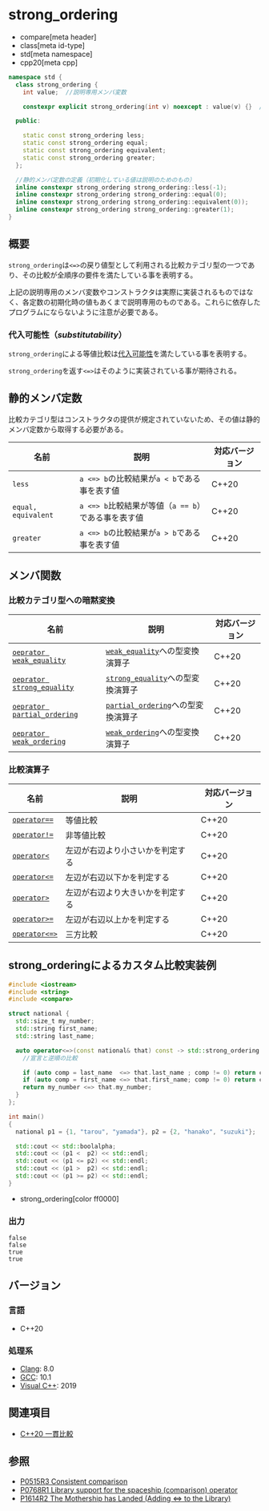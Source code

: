 # strong_ordering
* compare[meta header]
* class[meta id-type]
* std[meta namespace]
* cpp20[meta cpp]

```cpp
namespace std {
  class strong_ordering {
    int value;  //説明専用メンバ変数

    constexpr explicit strong_ordering(int v) noexcept : value(v) {}  //説明専用コンストラクタ

  public:

    static const strong_ordering less;
    static const strong_ordering equal;
    static const strong_ordering equivalent;
    static const strong_ordering greater;
  };

  //静的メンバ定数の定義（初期化している値は説明のためのもの）
  inline constexpr strong_ordering strong_ordering::less(-1);
  inline constexpr strong_ordering strong_ordering::equal(0);
  inline constexpr strong_ordering strong_ordering::equivalent(0));
  inline constexpr strong_ordering strong_ordering::greater(1);
}
```

## 概要

`strong_ordering`は`<=>`の戻り値型として利用される比較カテゴリ型の一つであり、その比較が全順序の要件を満たしている事を表明する。

上記の説明専用のメンバ変数やコンストラクタは実際に実装されるものではなく、各定数の初期化時の値もあくまで説明専用のものである。これらに依存したプログラムにならないように注意が必要である。

### 代入可能性（*substitutability*）

`strong_ordering`による等値比較は[代入可能性](/reference/compare.md)を満たしている事を表明する。

`strong_ordering`を返す`<=>`はそのように実装されている事が期待される。

## 静的メンバ定数

比較カテゴリ型はコンストラクタの提供が規定されていないため、その値は静的メンバ定数から取得する必要がある。

| 名前                | 説明                                                | 対応バージョン |
| ------------------- | --------------------------------------------------- | -------------- |
| `less`              | `a <=> b`の比較結果が`a < b`である事を表す値        | C++20          |
| `equal, equivalent` | `a <=> b`比較結果が等値（`a == b`）である事を表す値 | C++20          |
| `greater`           | `a <=> b`の比較結果が`a > b`である事を表す値        | C++20          |

## メンバ関数

### 比較カテゴリ型への暗黙変換

| 名前                                                                         | 説明                                                      | 対応バージョン |
| ---------------------------------------------------------------------------- | --------------------------------------------------------- | -------------- |
| [`oeprator weak_equality`](strong_ordering/op_weak_equality.md.nolink)       | [`weak_equality`](weak_equality.md.nolink)への型変換演算子       | C++20          |
| [`oeprator strong_equality`](strong_ordering/op_strong_equality.md.nolink)   | [`strong_equality`](strong_equality.md.nolink)への型変換演算子   | C++20          |
| [`oeprator partial_ordering`](strong_ordering/op_partial_ordering.md.nolink) | [`partial_ordering`](partial_ordering.md)への型変換演算子 | C++20          |
| [`oeprator weak_ordering`](strong_ordering/op_weak_ordering.md.nolink)       | [`weak_ordering`](weak_ordering.md)への型変換演算子       | C++20          |


### 比較演算子

| 名前                                                       | 説明                             | 対応バージョン |
| ---------------------------------------------------------- | -------------------------------- | -------------- |
| [`operator==`](strong_ordering/op_equal.md.nolink)         | 等値比較                         | C++20          |
| [`operator!=`](strong_ordering/op_not_equal.md.nolink)     | 非等値比較                       | C++20          |
| [`operator<`](strong_ordering/op_less.md.nolink)           | 左辺が右辺より小さいかを判定する | C++20          |
| [`operator<=`](strong_ordering/op_less_equal.md.nolink)    | 左辺が右辺以下かを判定する       | C++20          |
| [`operator>`](strong_ordering/op_greater.md.nolink)        | 左辺が右辺より大きいかを判定する | C++20          |
| [`operator>=`](strong_ordering/op_greater_equal.md.nolink) | 左辺が右辺以上かを判定する       | C++20          |
| [`operator<=>`](strong_ordering/op_compare_3way.md.nolink) | 三方比較                         | C++20          |


## strong_orderingによるカスタム比較実装例

```cpp example
#include <iostream>
#include <string>
#include <compare>

struct national {
  std::size_t my_number;
  std::string first_name;
  std::string last_name;

  auto operator<=>(const national& that) const -> std::strong_ordering {
    //宣言と逆順の比較

    if (auto comp = last_name  <=> that.last_name ; comp != 0) return comp;
    if (auto comp = first_name <=> that.first_name; comp != 0) return comp;
    return my_number <=> that.my_number;
  }
};

int main()
{
  national p1 = {1, "tarou", "yamada"}, p2 = {2, "hanako", "suzuki"};

  std::cout << std::boolalpha;
  std::cout << (p1 <  p2) << std::endl;
  std::cout << (p1 <= p2) << std::endl;
  std::cout << (p1 >  p2) << std::endl;
  std::cout << (p1 >= p2) << std::endl;
}
```
* strong_ordering[color ff0000]

### 出力
```
false
false
true
true
```

## バージョン
### 言語
- C++20

### 処理系
- [Clang](/implementation.md#clang): 8.0
- [GCC](/implementation.md#gcc): 10.1
- [Visual C++](/implementation.md#visual_cpp): 2019

## 関連項目

- [C++20 一貫比較](/lang/cpp20/consistent_comparison.md)


## 参照

- [P0515R3 Consistent comparison](http://wg21.link/p0515)
- [P0768R1 Library support for the spaceship (comparison) operator](http://wg21.link/p0768)
- [P1614R2 The Mothership has Landed (Adding <=> to the Library)](http://wg21.link/p1614)

